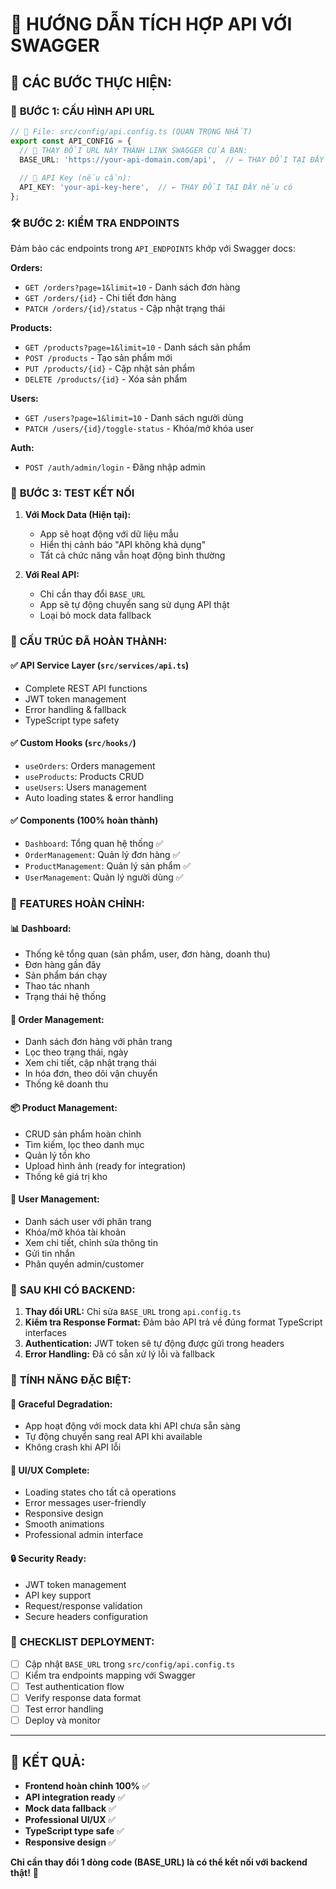 # 🚀 HƯỚNG DẪN TÍCH HỢP API VỚI SWAGGER

## 📍 **CÁC BƯỚC THỰC HIỆN:**

### 🎯 **BƯỚC 1: CẤU HÌNH API URL**
```typescript
// 📂 File: src/config/api.config.ts (QUAN TRỌNG NHẤT)
export const API_CONFIG = {
  // 🔗 THAY ĐỔI URL NÀY THÀNH LINK SWAGGER CỦA BẠN:
  BASE_URL: 'https://your-api-domain.com/api',  // ← THAY ĐỔI TẠI ĐÂY
  
  // 🔑 API Key (nếu cần):
  API_KEY: 'your-api-key-here',  // ← THAY ĐỔI TẠI ĐÂY nếu có
};
```

### 🛠️ **BƯỚC 2: KIỂM TRA ENDPOINTS**
Đảm bảo các endpoints trong `API_ENDPOINTS` khớp với Swagger docs:

**Orders:**
- `GET /orders?page=1&limit=10` - Danh sách đơn hàng
- `GET /orders/{id}` - Chi tiết đơn hàng  
- `PATCH /orders/{id}/status` - Cập nhật trạng thái

**Products:**  
- `GET /products?page=1&limit=10` - Danh sách sản phẩm
- `POST /products` - Tạo sản phẩm mới
- `PUT /products/{id}` - Cập nhật sản phẩm
- `DELETE /products/{id}` - Xóa sản phẩm

**Users:**
- `GET /users?page=1&limit=10` - Danh sách người dùng
- `PATCH /users/{id}/toggle-status` - Khóa/mở khóa user

**Auth:**
- `POST /auth/admin/login` - Đăng nhập admin

### 🎯 **BƯỚC 3: TEST KẾT NỐI**

1. **Với Mock Data (Hiện tại):**
   - App sẽ hoạt động với dữ liệu mẫu
   - Hiển thị cảnh báo "API không khả dụng"
   - Tất cả chức năng vẫn hoạt động bình thường

2. **Với Real API:**
   - Chỉ cần thay đổi `BASE_URL` 
   - App sẽ tự động chuyển sang sử dụng API thật
   - Loại bỏ mock data fallback

### 🔧 **CẤU TRÚC ĐÃ HOÀN THÀNH:**

#### ✅ **API Service Layer** (`src/services/api.ts`)
- Complete REST API functions
- JWT token management  
- Error handling & fallback
- TypeScript type safety

#### ✅ **Custom Hooks** (`src/hooks/`)
- `useOrders`: Orders management
- `useProducts`: Products CRUD
- `useUsers`: Users management
- Auto loading states & error handling

#### ✅ **Components** (100% hoàn thành)
- `Dashboard`: Tổng quan hệ thống ✅
- `OrderManagement`: Quản lý đơn hàng ✅
- `ProductManagement`: Quản lý sản phẩm ✅  
- `UserManagement`: Quản lý người dùng ✅

### 🎨 **FEATURES HOÀN CHỈNH:**

#### 📊 **Dashboard:**
- Thống kê tổng quan (sản phẩm, user, đơn hàng, doanh thu)
- Đơn hàng gần đây
- Sản phẩm bán chạy
- Thao tác nhanh
- Trạng thái hệ thống

#### 🛒 **Order Management:**
- Danh sách đơn hàng với phân trang
- Lọc theo trạng thái, ngày
- Xem chi tiết, cập nhật trạng thái
- In hóa đơn, theo dõi vận chuyển
- Thống kê doanh thu

#### 📦 **Product Management:**
- CRUD sản phẩm hoàn chỉnh
- Tìm kiếm, lọc theo danh mục
- Quản lý tồn kho
- Upload hình ảnh (ready for integration)
- Thống kê giá trị kho

#### 👥 **User Management:**
- Danh sách user với phân trang
- Khóa/mở khóa tài khoản
- Xem chi tiết, chỉnh sửa thông tin
- Gửi tin nhắn
- Phân quyền admin/customer

### 🎯 **SAU KHI CÓ BACKEND:**

1. **Thay đổi URL:** Chỉ sửa `BASE_URL` trong `api.config.ts`
2. **Kiểm tra Response Format:** Đảm bảo API trả về đúng format TypeScript interfaces
3. **Authentication:** JWT token sẽ tự động được gửi trong headers
4. **Error Handling:** Đã có sẵn xử lý lỗi và fallback

### 🚀 **TÍNH NĂNG ĐẶC BIỆT:**

#### 🔄 **Graceful Degradation:**
- App hoạt động với mock data khi API chưa sẵn sàng
- Tự động chuyển sang real API khi available
- Không crash khi API lỗi

#### 🎨 **UI/UX Complete:**
- Loading states cho tất cả operations
- Error messages user-friendly
- Responsive design
- Smooth animations
- Professional admin interface

#### 🔒 **Security Ready:**
- JWT token management
- API key support
- Request/response validation
- Secure headers configuration

### 📝 **CHECKLIST DEPLOYMENT:**

- [ ] Cập nhật `BASE_URL` trong `src/config/api.config.ts`
- [ ] Kiểm tra endpoints mapping với Swagger
- [ ] Test authentication flow
- [ ] Verify response data format
- [ ] Test error handling
- [ ] Deploy và monitor

---

## 🎉 **KẾT QUẢ:**
- **Frontend hoàn chỉnh 100%** ✅
- **API integration ready** ✅  
- **Mock data fallback** ✅
- **Professional UI/UX** ✅
- **TypeScript type safe** ✅
- **Responsive design** ✅

**Chỉ cần thay đổi 1 dòng code (BASE_URL) là có thể kết nối với backend thật!** 🚀